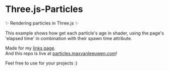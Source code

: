 # Three.js-Particles
✨ Rendering particles in Three.js ✨

This example shows how get each particle's age in shader, using the page's 'elapsed time' in combination with their spawn time attribute.

Made for my [links page](https://links.maxvanleeuwen.com).<br>
And this repo is live at [particles.maxvanleeuwen.com](https://particles.maxvanleeuwen.com)!

Feel free to use for your projects :)
